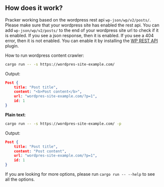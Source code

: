 How does it work?
-----------------
Pracker working based on the wordpress rest api `wp-json/wp/v2/posts/`. Please make sure that your wordpress site has enabled the rest api. You can add `wp-json/wp/v2/posts/` to the end of your wordpress site url to check if it is enabled. If you see a json response, then it is enabled. If you see a 404 error, then it is not enabled. You can enable it by installing the [WP REST API](https://wordpress.org/plugins/rest-api/) plugin.


How to run wordpress content crawler:


```bash
cargo run -- -s https://wordpres-site-example.com/
```



Output:
```json
Post {
    title: "Post title",
    content: "<b>Post content</b>",
    url: "wordpres-site-example.com/?p=1",
    id: 1
}
```



**Plain text**:

```bash
cargo run -- -s https://wordpres-site-example.com/ -p
```
Output:
```json
Post {
    title: "Post title",
    content: "Post content",
    url: "wordpres-site-example.com/?p=1",
    id: 1
}
```


If you are looking for more options, please run `cargo run -- --help` to see all the options.